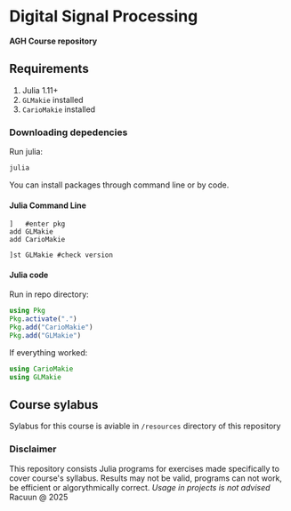 # Digital Signal Processing
**AGH Course repository**

## Requirements
1. Julia 1.11+
2. `GLMakie` installed
3. `CarioMakie` installed

### Downloading depedencies
Run julia:
``` bash
julia
```
You can install packages through command line or by code.
#### Julia Command Line
```
]   #enter pkg
add GLMakie
add CarioMakie

]st GLMakie #check version
```
#### Julia code
Run in repo directory:
``` julia
using Pkg
Pkg.activate(".")
Pkg.add("CarioMakie")
Pkg.add("GLMakie")
```
If everything worked:
``` julia
using CarioMakie
using GLMakie
```

## Course sylabus
Sylabus for this course is aviable in `/resources` directory of this repository

### Disclaimer
This repository consists Julia programs for exercises made specifically to cover course's syllabus. Results may not be valid, programs can not work, be efficient or algorythmically correct.
*Usage in projects is not advised*
Racuun @ 2025
